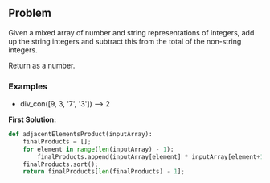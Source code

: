 ## Problem

Given a mixed array of number and string representations of integers, add up the string integers and subtract this from the total of the non-string integers.

Return as a number.

### Examples

* div_con([9, 3, '7', '3']) --> 2

**First Solution:**
```python
def adjacentElementsProduct(inputArray):
    finalProducts = [];
    for element in range(len(inputArray) - 1):
        finalProducts.append(inputArray[element] * inputArray[element+1]);
    finalProducts.sort();
    return finalProducts[len(finalProducts) - 1];
```
